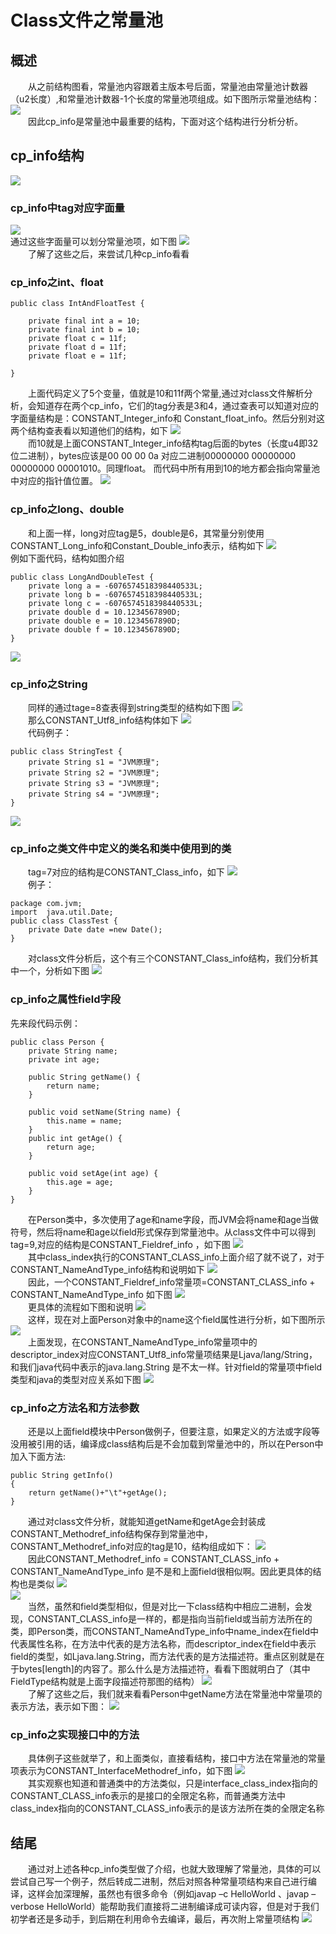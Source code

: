 # Class文件之常量池
## 概述
&emsp;&emsp;从之前结构图看，常量池内容跟着主版本号后面，常量池由常量池计数器（u2长度）,和常量池计数器-1个长度的常量池项组成。如下图所示常量池结构：
![](1.png)  
&emsp;&emsp;因此cp_info是常量池中最重要的结构，下面对这个结构进行分析分析。
## cp_info结构
![](2.png)  
### cp_info中tag对应字面量
![](3.png)  
通过这些字面量可以划分常量池项，如下图
![](4.png)  
&emsp;&emsp;了解了这些之后，来尝试几种cp_info看看
### cp_info之int、float
	public class IntAndFloatTest {
		
		private final int a = 10;
		private final int b = 10;
		private float c = 11f;
		private float d = 11f;
		private float e = 11f;
		
	}
&emsp;&emsp;上面代码定义了5个变量，值就是10和11f两个常量,通过对class文件解析分析，会知道存在两个cp_info，它们的tag分表是3和4，通过查表可以知道对应的字面量结构是：CONSTANT_Integer_info和 Constant_float_info。然后分别对这两个结构查表看以知道他们的结构，如下
![](5.png)  
&emsp;&emsp;而10就是上面CONSTANT_Integer_info结构tag后面的bytes（长度u4即32位二进制），bytes应该是00 00 00 0a 对应二进制00000000 00000000 00000000 00001010。同理float。
而代码中所有用到10的地方都会指向常量池中对应的指针值位置。
![](6.png)  
### cp_info之long、double
&emsp;&emsp;和上面一样，long对应tag是5，double是6，其常量分别使用CONSTANT_Long_info和Constant_Double_info表示，结构如下
![](7.png)  
例如下面代码，结构如图介绍

	public class LongAndDoubleTest {
		private long a = -6076574518398440533L;
		private long b = -6076574518398440533L;
		private long c = -6076574518398440533L;
		private double d = 10.1234567890D;
		private double e = 10.1234567890D;
		private double f = 10.1234567890D;
	}
![](8.png)  
### cp_info之String
&emsp;&emsp;同样的通过tage=8查表得到string类型的结构如下图
![](9.png)  
&emsp;&emsp;那么CONSTANT_Utf8_info结构体如下
![](10.png)  
&emsp;&emsp;代码例子：	

	public class StringTest {
		private String s1 = "JVM原理";
		private String s2 = "JVM原理";
		private String s3 = "JVM原理";
		private String s4 = "JVM原理";
	}
![](11.png)  
### cp_info之类文件中定义的类名和类中使用到的类
&emsp;&emsp;tag=7对应的结构是CONSTANT_Class_info，如下
![](12.png)  
&emsp;&emsp;例子：

	package com.jvm;
	import  java.util.Date;
	public class ClassTest {
		private Date date =new Date();
	}
&emsp;&emsp;对class文件分析后，这个有三个CONSTANT_Class_info结构，我们分析其中一个，分析如下图
![](13.png)  
### cp_info之属性field字段
先来段代码示例：
	
	public class Person {
		private String name;
		private int age;
		
		public String getName() {
			return name;
		}
		
		public void setName(String name) {
			this.name = name;
		}
		public int getAge() {
			return age;
		}
		
		public void setAge(int age) {
			this.age = age;
		}
	}
&emsp;&emsp;在Person类中，多次使用了age和name字段，而JVM会将name和age当做符号，然后将name和age以field形式保存到常量池中。从class文件中可以得到tag=9,对应的结构是CONSTANT_Fieldref_info ，如下图
![](14.png)  
&emsp;&emsp;其中class_index执行的CONSTANT_CLASS_info上面介绍了就不说了，对于CONSTANT_NameAndType_info结构和说明如下
![](15.png)  
&emsp;&emsp;因此，一个CONSTANT_Fieldref_info常量项=CONSTANT_CLASS_info  + CONSTANT_NameAndType_info
如下图
![](16.png)  
&emsp;&emsp;更具体的流程如下图和说明
![](17.png)  
&emsp;&emsp;这样，现在对上面Person对象中的name这个field属性进行分析，如下图所示
![](18.png)  
&emsp;&emsp;上面发现，在CONSTANT_NameAndType_info常量项中的descriptor_index对应CONSTANT_Utf8_info常量项结果是Ljava/lang/String，和我们java代码中表示的java.lang.String 是不太一样。针对field的常量项中field类型和java的类型对应关系如下图
![](19.png)  
### cp_info之方法名和方法参数
&emsp;&emsp;还是以上面field模块中Person做例子，但要注意，如果定义的方法或字段等没用被引用的话，编译成class结构后是不会加载到常量池中的，所以在Person中加入下面方法:

	public String getInfo()
	{
		return getName()+"\t"+getAge();
	}
&emsp;&emsp;通过对class文件分析，就能知道getName和getAge会封装成CONSTANT_Methodref_info结构保存到常量池中，CONSTANT_Methodref_info对应的tag是10，结构组成如下：
![](20.png)  
&emsp;&emsp;因此CONSTANT_Methodref_info = CONSTANT_CLASS_info + CONSTANT_NameAndType_info
是不是和上面field很相似啊。因此更具体的结构也是类似
![](21.png)  
![](22.png)  
&emsp;&emsp;当然，虽然和field类型相似，但是对比一下class结构中相应二进制，会发现，CONSTANT_CLASS_info是一样的，都是指向当前field或当前方法所在的类，即Person类，而CONSTANT_NameAndType_info中name_index在field中代表属性名称，在方法中代表的是方法名称，而descriptor_index在field中表示field的类型，如Ljava.lang.String，而方法代表的是方法描述符。重点区别就是在于bytes[length]的内容了。那么什么是方法描述符，看看下图就明白了（其中FieldType结构就是上面字段描述符那图的结构）
![](23.png)  
&emsp;&emsp;了解了这些之后，我们就来看看Person中getName方法在常量池中常量项的表示方法，表示如下图：
![](24.png)  
### cp_info之实现接口中的方法
&emsp;&emsp;具体例子这些就举了，和上面类似，直接看结构，接口中方法在常量池的常量项表示为CONSTANT_InterfaceMethodref_info，如下图
![](25.png)  
&emsp;&emsp;其实观察也知道和普通类中的方法类似，只是interface_class_index指向的CONSTANT_CLASS_info表示的是接口的全限定名称，而普通类方法中class_index指向的CONSTANT_CLASS_info表示的是该方法所在类的全限定名称
## 结尾
&emsp;&emsp;通过对上述各种cp_info类型做了介绍，也就大致理解了常量池，具体的可以尝试自己写一个例子，然后转成二进制，然后对照各种常量项结构来自己进行编译，这样会加深理解，虽然也有很多命令（例如javap –c HelloWorld 、javap –verbose HelloWorld）能帮助我们直接将二进制编译成可读内容，但是对于我们初学者还是多动手，到后期在利用命令去编译，最后，再次附上常量项结构
![](3.png)
